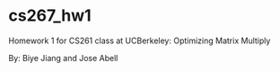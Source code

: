 # cs267_hw1
Homework 1 for CS261 class at UCBerkeley: Optimizing Matrix Multiply

By: Biye Jiang and Jose Abell
